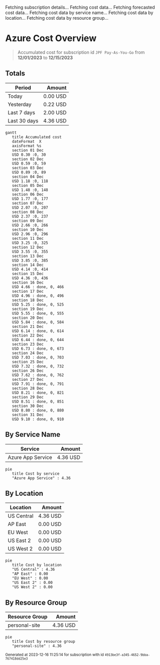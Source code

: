 Fetching subscription details...
Fetching cost data...
Fetching forecasted cost data...
Fetching cost data by service name...
Fetching cost data by location...
Fetching cost data by resource group...
# Azure Cost Overview

> Accumulated cost for subscription id `JPF Pay-As-You-Go` from **12/01/2023** to **12/15/2023**

## Totals

|Period|Amount|
|---|---:|
|Today|0.00 USD|
|Yesterday|0.22 USD|
|Last 7 days|2.00 USD|
|Last 30 days|4.36 USD|

```mermaid
gantt
   title Accumulated cost
   dateFormat  X
   axisFormat %s
   section 01 Dec
   USD 0.30 :0, 30
   section 02 Dec
   USD 0.59 :0, 59
   section 03 Dec
   USD 0.89 :0, 89
   section 04 Dec
   USD 1.18 :0, 118
   section 05 Dec
   USD 1.48 :0, 148
   section 06 Dec
   USD 1.77 :0, 177
   section 07 Dec
   USD 2.07 :0, 207
   section 08 Dec
   USD 2.37 :0, 237
   section 09 Dec
   USD 2.66 :0, 266
   section 10 Dec
   USD 2.96 :0, 296
   section 11 Dec
   USD 3.25 :0, 325
   section 12 Dec
   USD 3.55 :0, 355
   section 13 Dec
   USD 3.85 :0, 385
   section 14 Dec
   USD 4.14 :0, 414
   section 15 Dec
   USD 4.36 :0, 436
   section 16 Dec
   USD 4.66 : done, 0, 466
   section 17 Dec
   USD 4.96 : done, 0, 496
   section 18 Dec
   USD 5.25 : done, 0, 525
   section 19 Dec
   USD 5.55 : done, 0, 555
   section 20 Dec
   USD 5.84 : done, 0, 584
   section 21 Dec
   USD 6.14 : done, 0, 614
   section 22 Dec
   USD 6.44 : done, 0, 644
   section 23 Dec
   USD 6.73 : done, 0, 673
   section 24 Dec
   USD 7.03 : done, 0, 703
   section 25 Dec
   USD 7.32 : done, 0, 732
   section 26 Dec
   USD 7.62 : done, 0, 762
   section 27 Dec
   USD 7.91 : done, 0, 791
   section 28 Dec
   USD 8.21 : done, 0, 821
   section 29 Dec
   USD 8.51 : done, 0, 851
   section 30 Dec
   USD 8.80 : done, 0, 880
   section 31 Dec
   USD 9.10 : done, 0, 910
```

## By Service Name

|Service|Amount|
|---|---:|
|Azure App Service|4.36 USD|

```mermaid
pie
   title Cost by service
   "Azure App Service" : 4.36
```

## By Location

|Location|Amount|
|---|---:|
|US Central|4.36 USD|
|AP East|0.00 USD|
|EU West|0.00 USD|
|US East 2|0.00 USD|
|US West 2|0.00 USD|

```mermaid
pie
   title Cost by location
   "US Central" : 4.36
   "AP East" : 0.00
   "EU West" : 0.00
   "US East 2" : 0.00
   "US West 2" : 0.00
```

## By Resource Group

|Resource Group|Amount|
|---|---:|
|personal-site|4.36 USD|

```mermaid
pie
   title Cost by resource group
   "personal-site" : 4.36
```

<sup>Generated at 2023-12-16 11:25:14 for subscription with id `4913be3f-a345-4652-9bba-767418dd25e3`</sup>
